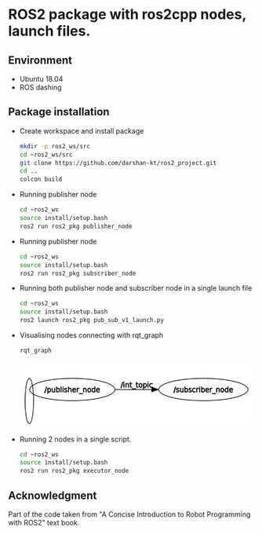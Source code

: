 # ROS2 package with ros2cpp nodes, launch files.

## Environment
* Ubuntu 18.04
* ROS dashing

## Package installation


* Create workspace and install package
  
  ```bash
  mkdir -p ros2_ws/src
  cd ~ros2_ws/src
  git clone https://github.com/darshan-kt/ros2_project.git
  cd ..
  colcon build
  ```

* Running publisher node
  ```bash
  cd ~ros2_ws
  source install/setup.bash
  ros2 run ros2_pkg publisher_node
  ```
* Running publisher node
  ```bash
  cd ~ros2_ws
  source install/setup.bash
  ros2 run ros2_pkg subscriber_node
  ```
* Running both publisher node and subscriber node in a single launch file
  ```bash
  cd ~ros2_ws
  source install/setup.bash
  ros2 launch ros2_pkg pub_sub_v1_launch.py
  ```
* Visualising nodes connecting with rqt_graph
  ```bash
  rqt_graph
  ```
  ![alt text](https://github.com/darshan-kt/ros2_project/blob/master/rqt.png)

* Running 2 nodes in a single script.
  ```bash
  cd ~ros2_ws
  source install/setup.bash
  ros2 run ros2_pkg executor_node 
  ```

## Acknowledgment

Part of the code taken from "A Concise Introduction to Robot Programming with ROS2" text book. 
